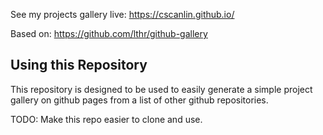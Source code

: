 See my projects gallery live: https://cscanlin.github.io/

Based on: https://github.com/lthr/github-gallery

## Using this Repository

This repository is designed to be used to easily generate a simple project gallery on github pages from a list of other github repositories.

TODO: Make this repo easier to clone and use.
